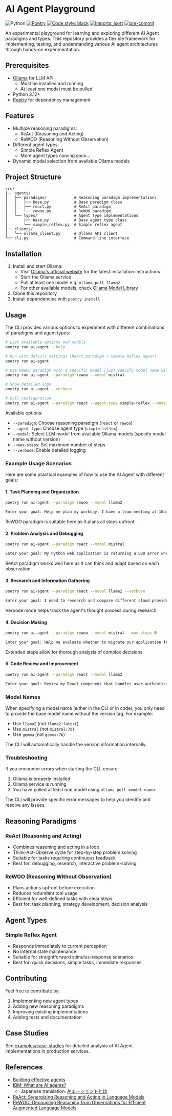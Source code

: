 # AI Agent Playground

![Python](https://img.shields.io/badge/python-3.12-blue)
[![Poetry](https://img.shields.io/endpoint?url=https://python-poetry.org/badge/v0.json)](https://python-poetry.org/)
[![Code style: black](https://img.shields.io/badge/code%20style-black-000000.svg)](https://github.com/psf/black)
[![Imports: isort](https://img.shields.io/badge/%20imports-isort-%231674b1?style=flat&labelColor=ef8336)](https://pycqa.github.io/isort/)
[![pre-commit](https://img.shields.io/badge/pre--commit-enabled-brightgreen?logo=pre-commit&logoColor=white)](https://github.com/pre-commit/pre-commit)

An experimental playground for learning and exploring different AI Agent paradigms and types. This repository provides a flexible framework for implementing, testing, and understanding various AI agent architectures through hands-on experimentation.

## Prerequisites

- [Ollama](https://ollama.com/) for LLM API
  - Must be installed and running
  - At least one model must be pulled
- Python 3.12+
- [Poetry](https://python-poetry.org/) for dependency management

## Features

- Multiple reasoning paradigms:
  - ReAct (Reasoning and Acting)
  - ReWOO (Reasoning Without Observation)
- Different agent types:
  - Simple Reflex Agent
  - More agent types coming soon...
- Dynamic model selection from available Ollama models

## Project Structure

```
src/
├── agents/
│   ├── paradigms/            # Reasoning paradigm implementations
│   │   ├── base.py           # Base paradigm class
│   │   ├── react.py          # ReAct paradigm
│   │   └── rewoo.py          # ReWOO paradigm
│   └── types/                # Agent type implementations
│       ├── base.py           # Base agent type class
│       └── simple_reflex.py  # Simple reflex agent
├── clients/
│   └── ollama_client.py      # Ollama API client
└── cli.py                    # Command-line interface
```

## Installation

1. Install and start Ollama:
   - Visit [Ollama's official website](https://ollama.com/) for the latest installation instructions
   - Start the Ollama service
   - Pull at least one model e.g. `ollama pull llama2`
   - For other available models, check [Ollama Model Library](https://ollama.com/search)
2. Clone this repository
3. Install dependencies with `poetry install`

## Usage

The CLI provides various options to experiment with different combinations of paradigms and agent types:

```bash
# List available options and models
poetry run ai-agent --help

# Run with default settings (ReAct paradigm + Simple Reflex agent)
poetry run ai-agent

# Use ReWOO paradigm with a specific model (just specify model name without version)
poetry run ai-agent --paradigm rewoo --model mistral

# Show detailed logs
poetry run ai-agent --verbose

# Full configuration
poetry run ai-agent --paradigm react --agent-type simple-reflex --model llama2 --max-steps 10 --verbose
```

Available options:
- `--paradigm`: Choose reasoning paradigm (`react` or `rewoo`)
- `--agent-type`: Choose agent type (`simple-reflex`)
- `--model`: Select LLM model from available Ollama models (specify model name without version)
- `--max-steps`: Set maximum number of steps
- `--verbose`: Enable detailed logging

### Example Usage Scenarios

Here are some practical examples of how to use the AI Agent with different goals:

#### 1. Task Planning and Organization
```bash
poetry run ai-agent --paradigm rewoo --model llama2

Enter your goal: Help me plan my workday. I have a team meeting at 10am, three urgent emails to respond to, a project deadline tomorrow, and I need to prepare for a client presentation next week.
```
ReWOO paradigm is suitable here as it plans all steps upfront.

#### 2. Problem Analysis and Debugging
```bash
poetry run ai-agent --paradigm react --model mistral

Enter your goal: My Python web application is returning a 500 error when users try to upload files larger than 2MB. Help me identify potential causes and solutions.
```
ReAct paradigm works well here as it can think and adapt based on each observation.

#### 3. Research and Information Gathering
```bash
poetry run ai-agent --paradigm react --model llama2 --verbose

Enter your goal: I need to research and compare different cloud providers (AWS, Azure, GCP) for hosting a machine learning application. Focus on pricing, scalability, and ML-specific services.
```
Verbose mode helps track the agent's thought process during research.

#### 4. Decision Making
```bash
poetry run ai-agent --paradigm rewoo --model mistral --max-steps 8

Enter your goal: Help me evaluate whether to migrate our application from a monolithic architecture to microservices. Consider team size (15 developers), current pain points (deployment delays, scaling issues), and business growth plans.
```
Extended steps allow for thorough analysis of complex decisions.

#### 5. Code Review and Improvement
```bash
poetry run ai-agent --paradigm react --model llama2

Enter your goal: Review my React component that handles user authentication. Look for security vulnerabilities, performance issues, and suggest best practices for improvement.
```

### Model Names

When specifying a model name (either in the CLI or in code), you only need to provide the base model name without the version tag. For example:
- Use `llama2` (not `llama2:latest`)
- Use `mistral` (not `mistral:7b`)
- Use `gemma` (not `gemma:7b`)

The CLI will automatically handle the version information internally.

### Troubleshooting

If you encounter errors when starting the CLI, ensure:
1. Ollama is properly installed
2. Ollama service is running
3. You have pulled at least one model using `ollama pull <model-name>`

The CLI will provide specific error messages to help you identify and resolve any issues.

## Reasoning Paradigms

### ReAct (Reasoning and Acting)
- Combines reasoning and acting in a loop
- Think-Act-Observe cycle for step-by-step problem solving
- Suitable for tasks requiring continuous feedback
- Best for: debugging, research, interactive problem-solving

### ReWOO (Reasoning Without Observation)
- Plans actions upfront before execution
- Reduces redundant tool usage
- Efficient for well-defined tasks with clear steps
- Best for: task planning, strategy development, decision analysis

## Agent Types

### Simple Reflex Agent
- Responds immediately to current perception
- No internal state maintenance
- Suitable for straightforward stimulus-response scenarios
- Best for: quick decisions, simple tasks, immediate responses

## Contributing

Feel free to contribute by:
1. Implementing new agent types
2. Adding new reasoning paradigms
3. Improving existing implementations
4. Adding tests and documentation

## Case Studies

See [examples/case-studies](examples/case-studies) for detailed analysis of AI Agent implementations in production services.

## References

- [Building effective agents](https://www.anthropic.com/research/building-effective-agents)
- [IBM: What are AI agents?](https://www.ibm.com/think/topics/ai-agents)
  - Japanese translation: [AIエージェントとは](https://www.ibm.com/jp-ja/think/topics/ai-agents)
- [ReAct: Synergizing Reasoning and Acting in Language Models](https://arxiv.org/abs/2210.03629)
- [ReWOO: Decoupling Reasoning from Observations for Efficient Augmented Language Models](https://arxiv.org/abs/2305.18323)
